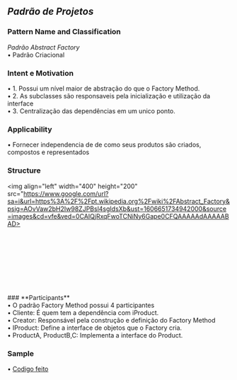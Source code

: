 ## *Padrão de Projetos* <br />
### **Pattern Name and Classification** <br />
*Padrão Abstract Factory* <br />
  •	Padrão Criacional <br />

### **Intent e Motivation** <br />
  •	1. Possui um nível maior de abstração do que o Factory Method. <br />
  •	2. As subclasses são responsaveis pela inicialização e utilização da interface<br />
  •	3. Centralização das dependências em um unico ponto. <br />

### **Applicability** <br />
  •	Fornecer independencia de de como seus produtos são criados, compostos e representados

### **Structure** <br />
<img align="left" width="400" height="200" src="https://www.google.com/url?sa=i&url=https%3A%2F%2Fpt.wikipedia.org%2Fwiki%2FAbstract_Factory&psig=AOvVaw2bH2Iw98ZJPBsl4sgIdsXb&ust=1606651734942000&source=images&cd=vfe&ved=0CAIQjRxqFwoTCNiNy6Gape0CFQAAAAAdAAAAABAD> <br />

<br />
<br />
<br />
<br />
<br />
<br />
<br />
<br />
### **Participants** <br />
  • O padrão Factory Method possui 4 participantes<br />
  • Cliente: É quem tem a dependência com iProduct.<br />
  • Creator: Responsável pela construção e definição do Factory Method<br />
  • IProduct: Define a interface de objetos que o Factory cria.<br />
  • ProductA, ProductB,C: Implementa a interface do Product.<br />
  

### **Sample**
•	[Codigo feito](https://github.com/Gust2610/ProgramaaoAvancada/blob/Gust2610-patch-MM/Memento.class)<br />

